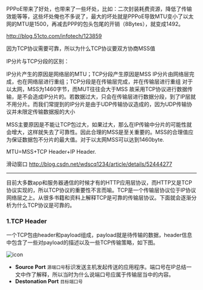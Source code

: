 PPPoE带来了好处，也带来了一些坏处，比如：二次封装耗费资源，降低了传输效能等等，这些坏处俺也不多说了，最大的坏处就是PPPoE导致MTU变小了以太网的MTU是1500，再减去PPP的包头包尾的开销（8Bytes），就变成1492。

http://blog.51cto.com/infotech/123859

因为TCP协议需要可靠，所以为什么TCP协议要双方协商MSS值


IP分片与TCP分段的区别：

IP分片产生的原因是网络层的MTU；TCP分段产生原因是MSS
IP分片由网络层完成，也在网络层进行重组；TCP分段是在传输层完成，并在传输层进行重组
对于以太网，MSS为1460字节，而MUT往往会大于MSS
        故采用TCP协议进行数据传输，是不会造成IP分片的。若数据过大，只会在传输层进行数据分段，到了IP层就不用分片。而我们常提到的IP分片是由于UDP传输协议造成的，因为UDP传输协议并未限定传输数据报的大小 
        
MSS主要原因是不能让TCP包过大，如果过大，那么在IP传输中分片的可能性就会增大，这样就失去了可靠性。因此合理的MSS是至关重要的。MSS的合理值应为保证数据包不分片的最大值。对于以太网MSS可以达到1460byte.

MTU=MSS+TCP Header+IP Header.

滑动窗口  http://blog.csdn.net/wdscq1234/article/details/52444277



---------
目前大多数app和服务器通信的时候才有的HTTP应用层协议，而HTTP又是TCP协议实现的，所以TCP协议的重要性不言而喻。TCP是一个传输层协议位于IP协议网络层之上。从很多书籍和资料上解释TCP是可靠的传输层协议。下面就会逐渐分析为什么TCP协议是可靠的。

### 1.TCP Header
一个TCP包由header和payload组成，payload就是待传输的数据，header信息中包含了一些对payload的描述以及一些TCP传输策略，如下图。

![icon](http://p.blog.csdn.net/images/p_blog_csdn_net/lpnueg4/EntryImages/20091120/TCP+bit%E5%89%AF%E6%9C%AC.png)


- **Source Port** `源端口号`标识发送主机发起传送的应用程序。端口号在IP总结一文中作了解释，所以当时为什么说端口号应属于传输层当中的内容。
- **Destonation Port** `目标端口号`